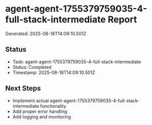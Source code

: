 # agent-agent-1755379759035-4-full-stack-intermediate Report

Generated: 2025-08-18T14:09:10.501Z

## Status
- Task: agent-agent-1755379759035-4-full-stack-intermediate
- Status: Completed
- Timestamp: 2025-08-18T14:09:10.501Z

## Next Steps
- Implement actual agent-agent-1755379759035-4-full-stack-intermediate functionality
- Add proper error handling
- Add logging and monitoring

